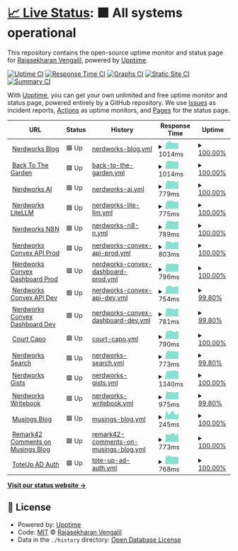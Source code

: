 # [📈 Live Status](https://gh.nerdworks.dev): <!--live status--> **🟩 All systems operational**

This repository contains the open-source uptime monitor and status page for [Rajasekharan Vengalil](https://blogorama.nerdworks.in/), powered by [Upptime](https://github.com/upptime/upptime).

[![Uptime CI](https://github.com/avranju/upptime/workflows/Uptime%20CI/badge.svg)](https://github.com/avranju/upptime/actions?query=workflow%3A%22Uptime+CI%22)
[![Response Time CI](https://github.com/avranju/upptime/workflows/Response%20Time%20CI/badge.svg)](https://github.com/avranju/upptime/actions?query=workflow%3A%22Response+Time+CI%22)
[![Graphs CI](https://github.com/avranju/upptime/workflows/Graphs%20CI/badge.svg)](https://github.com/avranju/upptime/actions?query=workflow%3A%22Graphs+CI%22)
[![Static Site CI](https://github.com/avranju/upptime/workflows/Static%20Site%20CI/badge.svg)](https://github.com/avranju/upptime/actions?query=workflow%3A%22Static+Site+CI%22)
[![Summary CI](https://github.com/avranju/upptime/workflows/Summary%20CI/badge.svg)](https://github.com/avranju/upptime/actions?query=workflow%3A%22Summary+CI%22)

With [Upptime](https://upptime.js.org), you can get your own unlimited and free uptime monitor and status page, powered entirely by a GitHub repository. We use [Issues](https://github.com/avranju/upptime/issues) as incident reports, [Actions](https://github.com/avranju/upptime/actions) as uptime monitors, and [Pages](https://gh.nerdworks.dev) for the status page.

<!--start: status pages-->
<!-- This summary is generated by Upptime (https://github.com/upptime/upptime) -->
<!-- Do not edit this manually, your changes will be overwritten -->
<!-- prettier-ignore -->
| URL | Status | History | Response Time | Uptime |
| --- | ------ | ------- | ------------- | ------ |
| <img alt="" src="https://icons.duckduckgo.com/ip3/blogorama.nerdworks.in.ico" height="13"> [Nerdworks Blog](https://blogorama.nerdworks.in) | 🟩 Up | [nerdworks-blog.yml](https://github.com/avranju/upptime/commits/HEAD/history/nerdworks-blog.yml) | <details><summary><img alt="Response time graph" src="./graphs/nerdworks-blog/response-time-week.png" height="20"> 1014ms</summary><br><a href="https://gh.nerdworks.dev/history/nerdworks-blog"><img alt="Response time 1044" src="https://img.shields.io/endpoint?url=https%3A%2F%2Fraw.githubusercontent.com%2Favranju%2Fupptime%2FHEAD%2Fapi%2Fnerdworks-blog%2Fresponse-time.json"></a><br><a href="https://gh.nerdworks.dev/history/nerdworks-blog"><img alt="24-hour response time 998" src="https://img.shields.io/endpoint?url=https%3A%2F%2Fraw.githubusercontent.com%2Favranju%2Fupptime%2FHEAD%2Fapi%2Fnerdworks-blog%2Fresponse-time-day.json"></a><br><a href="https://gh.nerdworks.dev/history/nerdworks-blog"><img alt="7-day response time 1014" src="https://img.shields.io/endpoint?url=https%3A%2F%2Fraw.githubusercontent.com%2Favranju%2Fupptime%2FHEAD%2Fapi%2Fnerdworks-blog%2Fresponse-time-week.json"></a><br><a href="https://gh.nerdworks.dev/history/nerdworks-blog"><img alt="30-day response time 1013" src="https://img.shields.io/endpoint?url=https%3A%2F%2Fraw.githubusercontent.com%2Favranju%2Fupptime%2FHEAD%2Fapi%2Fnerdworks-blog%2Fresponse-time-month.json"></a><br><a href="https://gh.nerdworks.dev/history/nerdworks-blog"><img alt="1-year response time 1019" src="https://img.shields.io/endpoint?url=https%3A%2F%2Fraw.githubusercontent.com%2Favranju%2Fupptime%2FHEAD%2Fapi%2Fnerdworks-blog%2Fresponse-time-year.json"></a></details> | <details><summary><a href="https://gh.nerdworks.dev/history/nerdworks-blog">100.00%</a></summary><a href="https://gh.nerdworks.dev/history/nerdworks-blog"><img alt="All-time uptime 100.00%" src="https://img.shields.io/endpoint?url=https%3A%2F%2Fraw.githubusercontent.com%2Favranju%2Fupptime%2FHEAD%2Fapi%2Fnerdworks-blog%2Fuptime.json"></a><br><a href="https://gh.nerdworks.dev/history/nerdworks-blog"><img alt="24-hour uptime 100.00%" src="https://img.shields.io/endpoint?url=https%3A%2F%2Fraw.githubusercontent.com%2Favranju%2Fupptime%2FHEAD%2Fapi%2Fnerdworks-blog%2Fuptime-day.json"></a><br><a href="https://gh.nerdworks.dev/history/nerdworks-blog"><img alt="7-day uptime 100.00%" src="https://img.shields.io/endpoint?url=https%3A%2F%2Fraw.githubusercontent.com%2Favranju%2Fupptime%2FHEAD%2Fapi%2Fnerdworks-blog%2Fuptime-week.json"></a><br><a href="https://gh.nerdworks.dev/history/nerdworks-blog"><img alt="30-day uptime 100.00%" src="https://img.shields.io/endpoint?url=https%3A%2F%2Fraw.githubusercontent.com%2Favranju%2Fupptime%2FHEAD%2Fapi%2Fnerdworks-blog%2Fuptime-month.json"></a><br><a href="https://gh.nerdworks.dev/history/nerdworks-blog"><img alt="1-year uptime 100.00%" src="https://img.shields.io/endpoint?url=https%3A%2F%2Fraw.githubusercontent.com%2Favranju%2Fupptime%2FHEAD%2Fapi%2Fnerdworks-blog%2Fuptime-year.json"></a></details>
| <img alt="" src="https://icons.duckduckgo.com/ip3/backtothegarden.in.ico" height="13"> [Back To The Garden](https://backtothegarden.in) | 🟩 Up | [back-to-the-garden.yml](https://github.com/avranju/upptime/commits/HEAD/history/back-to-the-garden.yml) | <details><summary><img alt="Response time graph" src="./graphs/back-to-the-garden/response-time-week.png" height="20"> 1014ms</summary><br><a href="https://gh.nerdworks.dev/history/back-to-the-garden"><img alt="Response time 1014" src="https://img.shields.io/endpoint?url=https%3A%2F%2Fraw.githubusercontent.com%2Favranju%2Fupptime%2FHEAD%2Fapi%2Fback-to-the-garden%2Fresponse-time.json"></a><br><a href="https://gh.nerdworks.dev/history/back-to-the-garden"><img alt="24-hour response time 1029" src="https://img.shields.io/endpoint?url=https%3A%2F%2Fraw.githubusercontent.com%2Favranju%2Fupptime%2FHEAD%2Fapi%2Fback-to-the-garden%2Fresponse-time-day.json"></a><br><a href="https://gh.nerdworks.dev/history/back-to-the-garden"><img alt="7-day response time 1014" src="https://img.shields.io/endpoint?url=https%3A%2F%2Fraw.githubusercontent.com%2Favranju%2Fupptime%2FHEAD%2Fapi%2Fback-to-the-garden%2Fresponse-time-week.json"></a><br><a href="https://gh.nerdworks.dev/history/back-to-the-garden"><img alt="30-day response time 1014" src="https://img.shields.io/endpoint?url=https%3A%2F%2Fraw.githubusercontent.com%2Favranju%2Fupptime%2FHEAD%2Fapi%2Fback-to-the-garden%2Fresponse-time-month.json"></a><br><a href="https://gh.nerdworks.dev/history/back-to-the-garden"><img alt="1-year response time 1014" src="https://img.shields.io/endpoint?url=https%3A%2F%2Fraw.githubusercontent.com%2Favranju%2Fupptime%2FHEAD%2Fapi%2Fback-to-the-garden%2Fresponse-time-year.json"></a></details> | <details><summary><a href="https://gh.nerdworks.dev/history/back-to-the-garden">100.00%</a></summary><a href="https://gh.nerdworks.dev/history/back-to-the-garden"><img alt="All-time uptime 100.00%" src="https://img.shields.io/endpoint?url=https%3A%2F%2Fraw.githubusercontent.com%2Favranju%2Fupptime%2FHEAD%2Fapi%2Fback-to-the-garden%2Fuptime.json"></a><br><a href="https://gh.nerdworks.dev/history/back-to-the-garden"><img alt="24-hour uptime 100.00%" src="https://img.shields.io/endpoint?url=https%3A%2F%2Fraw.githubusercontent.com%2Favranju%2Fupptime%2FHEAD%2Fapi%2Fback-to-the-garden%2Fuptime-day.json"></a><br><a href="https://gh.nerdworks.dev/history/back-to-the-garden"><img alt="7-day uptime 100.00%" src="https://img.shields.io/endpoint?url=https%3A%2F%2Fraw.githubusercontent.com%2Favranju%2Fupptime%2FHEAD%2Fapi%2Fback-to-the-garden%2Fuptime-week.json"></a><br><a href="https://gh.nerdworks.dev/history/back-to-the-garden"><img alt="30-day uptime 100.00%" src="https://img.shields.io/endpoint?url=https%3A%2F%2Fraw.githubusercontent.com%2Favranju%2Fupptime%2FHEAD%2Fapi%2Fback-to-the-garden%2Fuptime-month.json"></a><br><a href="https://gh.nerdworks.dev/history/back-to-the-garden"><img alt="1-year uptime 100.00%" src="https://img.shields.io/endpoint?url=https%3A%2F%2Fraw.githubusercontent.com%2Favranju%2Fupptime%2FHEAD%2Fapi%2Fback-to-the-garden%2Fuptime-year.json"></a></details>
| <img alt="" src="https://icons.duckduckgo.com/ip3/ai.nerdworks.dev.ico" height="13"> [Nerdworks AI](https://ai.nerdworks.dev) | 🟩 Up | [nerdworks-ai.yml](https://github.com/avranju/upptime/commits/HEAD/history/nerdworks-ai.yml) | <details><summary><img alt="Response time graph" src="./graphs/nerdworks-ai/response-time-week.png" height="20"> 779ms</summary><br><a href="https://gh.nerdworks.dev/history/nerdworks-ai"><img alt="Response time 779" src="https://img.shields.io/endpoint?url=https%3A%2F%2Fraw.githubusercontent.com%2Favranju%2Fupptime%2FHEAD%2Fapi%2Fnerdworks-ai%2Fresponse-time.json"></a><br><a href="https://gh.nerdworks.dev/history/nerdworks-ai"><img alt="24-hour response time 836" src="https://img.shields.io/endpoint?url=https%3A%2F%2Fraw.githubusercontent.com%2Favranju%2Fupptime%2FHEAD%2Fapi%2Fnerdworks-ai%2Fresponse-time-day.json"></a><br><a href="https://gh.nerdworks.dev/history/nerdworks-ai"><img alt="7-day response time 779" src="https://img.shields.io/endpoint?url=https%3A%2F%2Fraw.githubusercontent.com%2Favranju%2Fupptime%2FHEAD%2Fapi%2Fnerdworks-ai%2Fresponse-time-week.json"></a><br><a href="https://gh.nerdworks.dev/history/nerdworks-ai"><img alt="30-day response time 779" src="https://img.shields.io/endpoint?url=https%3A%2F%2Fraw.githubusercontent.com%2Favranju%2Fupptime%2FHEAD%2Fapi%2Fnerdworks-ai%2Fresponse-time-month.json"></a><br><a href="https://gh.nerdworks.dev/history/nerdworks-ai"><img alt="1-year response time 779" src="https://img.shields.io/endpoint?url=https%3A%2F%2Fraw.githubusercontent.com%2Favranju%2Fupptime%2FHEAD%2Fapi%2Fnerdworks-ai%2Fresponse-time-year.json"></a></details> | <details><summary><a href="https://gh.nerdworks.dev/history/nerdworks-ai">100.00%</a></summary><a href="https://gh.nerdworks.dev/history/nerdworks-ai"><img alt="All-time uptime 100.00%" src="https://img.shields.io/endpoint?url=https%3A%2F%2Fraw.githubusercontent.com%2Favranju%2Fupptime%2FHEAD%2Fapi%2Fnerdworks-ai%2Fuptime.json"></a><br><a href="https://gh.nerdworks.dev/history/nerdworks-ai"><img alt="24-hour uptime 100.00%" src="https://img.shields.io/endpoint?url=https%3A%2F%2Fraw.githubusercontent.com%2Favranju%2Fupptime%2FHEAD%2Fapi%2Fnerdworks-ai%2Fuptime-day.json"></a><br><a href="https://gh.nerdworks.dev/history/nerdworks-ai"><img alt="7-day uptime 100.00%" src="https://img.shields.io/endpoint?url=https%3A%2F%2Fraw.githubusercontent.com%2Favranju%2Fupptime%2FHEAD%2Fapi%2Fnerdworks-ai%2Fuptime-week.json"></a><br><a href="https://gh.nerdworks.dev/history/nerdworks-ai"><img alt="30-day uptime 100.00%" src="https://img.shields.io/endpoint?url=https%3A%2F%2Fraw.githubusercontent.com%2Favranju%2Fupptime%2FHEAD%2Fapi%2Fnerdworks-ai%2Fuptime-month.json"></a><br><a href="https://gh.nerdworks.dev/history/nerdworks-ai"><img alt="1-year uptime 100.00%" src="https://img.shields.io/endpoint?url=https%3A%2F%2Fraw.githubusercontent.com%2Favranju%2Fupptime%2FHEAD%2Fapi%2Fnerdworks-ai%2Fuptime-year.json"></a></details>
| <img alt="" src="https://icons.duckduckgo.com/ip3/litellm.nerdworks.dev.ico" height="13"> [Nerdworks LiteLLM](https://litellm.nerdworks.dev) | 🟩 Up | [nerdworks-lite-llm.yml](https://github.com/avranju/upptime/commits/HEAD/history/nerdworks-lite-llm.yml) | <details><summary><img alt="Response time graph" src="./graphs/nerdworks-lite-llm/response-time-week.png" height="20"> 775ms</summary><br><a href="https://gh.nerdworks.dev/history/nerdworks-lite-llm"><img alt="Response time 775" src="https://img.shields.io/endpoint?url=https%3A%2F%2Fraw.githubusercontent.com%2Favranju%2Fupptime%2FHEAD%2Fapi%2Fnerdworks-lite-llm%2Fresponse-time.json"></a><br><a href="https://gh.nerdworks.dev/history/nerdworks-lite-llm"><img alt="24-hour response time 814" src="https://img.shields.io/endpoint?url=https%3A%2F%2Fraw.githubusercontent.com%2Favranju%2Fupptime%2FHEAD%2Fapi%2Fnerdworks-lite-llm%2Fresponse-time-day.json"></a><br><a href="https://gh.nerdworks.dev/history/nerdworks-lite-llm"><img alt="7-day response time 775" src="https://img.shields.io/endpoint?url=https%3A%2F%2Fraw.githubusercontent.com%2Favranju%2Fupptime%2FHEAD%2Fapi%2Fnerdworks-lite-llm%2Fresponse-time-week.json"></a><br><a href="https://gh.nerdworks.dev/history/nerdworks-lite-llm"><img alt="30-day response time 775" src="https://img.shields.io/endpoint?url=https%3A%2F%2Fraw.githubusercontent.com%2Favranju%2Fupptime%2FHEAD%2Fapi%2Fnerdworks-lite-llm%2Fresponse-time-month.json"></a><br><a href="https://gh.nerdworks.dev/history/nerdworks-lite-llm"><img alt="1-year response time 775" src="https://img.shields.io/endpoint?url=https%3A%2F%2Fraw.githubusercontent.com%2Favranju%2Fupptime%2FHEAD%2Fapi%2Fnerdworks-lite-llm%2Fresponse-time-year.json"></a></details> | <details><summary><a href="https://gh.nerdworks.dev/history/nerdworks-lite-llm">100.00%</a></summary><a href="https://gh.nerdworks.dev/history/nerdworks-lite-llm"><img alt="All-time uptime 100.00%" src="https://img.shields.io/endpoint?url=https%3A%2F%2Fraw.githubusercontent.com%2Favranju%2Fupptime%2FHEAD%2Fapi%2Fnerdworks-lite-llm%2Fuptime.json"></a><br><a href="https://gh.nerdworks.dev/history/nerdworks-lite-llm"><img alt="24-hour uptime 100.00%" src="https://img.shields.io/endpoint?url=https%3A%2F%2Fraw.githubusercontent.com%2Favranju%2Fupptime%2FHEAD%2Fapi%2Fnerdworks-lite-llm%2Fuptime-day.json"></a><br><a href="https://gh.nerdworks.dev/history/nerdworks-lite-llm"><img alt="7-day uptime 100.00%" src="https://img.shields.io/endpoint?url=https%3A%2F%2Fraw.githubusercontent.com%2Favranju%2Fupptime%2FHEAD%2Fapi%2Fnerdworks-lite-llm%2Fuptime-week.json"></a><br><a href="https://gh.nerdworks.dev/history/nerdworks-lite-llm"><img alt="30-day uptime 100.00%" src="https://img.shields.io/endpoint?url=https%3A%2F%2Fraw.githubusercontent.com%2Favranju%2Fupptime%2FHEAD%2Fapi%2Fnerdworks-lite-llm%2Fuptime-month.json"></a><br><a href="https://gh.nerdworks.dev/history/nerdworks-lite-llm"><img alt="1-year uptime 100.00%" src="https://img.shields.io/endpoint?url=https%3A%2F%2Fraw.githubusercontent.com%2Favranju%2Fupptime%2FHEAD%2Fapi%2Fnerdworks-lite-llm%2Fuptime-year.json"></a></details>
| <img alt="" src="https://icons.duckduckgo.com/ip3/n8n.nerdworks.dev.ico" height="13"> [Nerdworks N8N](https://n8n.nerdworks.dev) | 🟩 Up | [nerdworks-n8-n.yml](https://github.com/avranju/upptime/commits/HEAD/history/nerdworks-n8-n.yml) | <details><summary><img alt="Response time graph" src="./graphs/nerdworks-n8-n/response-time-week.png" height="20"> 789ms</summary><br><a href="https://gh.nerdworks.dev/history/nerdworks-n8-n"><img alt="Response time 789" src="https://img.shields.io/endpoint?url=https%3A%2F%2Fraw.githubusercontent.com%2Favranju%2Fupptime%2FHEAD%2Fapi%2Fnerdworks-n8-n%2Fresponse-time.json"></a><br><a href="https://gh.nerdworks.dev/history/nerdworks-n8-n"><img alt="24-hour response time 804" src="https://img.shields.io/endpoint?url=https%3A%2F%2Fraw.githubusercontent.com%2Favranju%2Fupptime%2FHEAD%2Fapi%2Fnerdworks-n8-n%2Fresponse-time-day.json"></a><br><a href="https://gh.nerdworks.dev/history/nerdworks-n8-n"><img alt="7-day response time 789" src="https://img.shields.io/endpoint?url=https%3A%2F%2Fraw.githubusercontent.com%2Favranju%2Fupptime%2FHEAD%2Fapi%2Fnerdworks-n8-n%2Fresponse-time-week.json"></a><br><a href="https://gh.nerdworks.dev/history/nerdworks-n8-n"><img alt="30-day response time 789" src="https://img.shields.io/endpoint?url=https%3A%2F%2Fraw.githubusercontent.com%2Favranju%2Fupptime%2FHEAD%2Fapi%2Fnerdworks-n8-n%2Fresponse-time-month.json"></a><br><a href="https://gh.nerdworks.dev/history/nerdworks-n8-n"><img alt="1-year response time 789" src="https://img.shields.io/endpoint?url=https%3A%2F%2Fraw.githubusercontent.com%2Favranju%2Fupptime%2FHEAD%2Fapi%2Fnerdworks-n8-n%2Fresponse-time-year.json"></a></details> | <details><summary><a href="https://gh.nerdworks.dev/history/nerdworks-n8-n">100.00%</a></summary><a href="https://gh.nerdworks.dev/history/nerdworks-n8-n"><img alt="All-time uptime 100.00%" src="https://img.shields.io/endpoint?url=https%3A%2F%2Fraw.githubusercontent.com%2Favranju%2Fupptime%2FHEAD%2Fapi%2Fnerdworks-n8-n%2Fuptime.json"></a><br><a href="https://gh.nerdworks.dev/history/nerdworks-n8-n"><img alt="24-hour uptime 100.00%" src="https://img.shields.io/endpoint?url=https%3A%2F%2Fraw.githubusercontent.com%2Favranju%2Fupptime%2FHEAD%2Fapi%2Fnerdworks-n8-n%2Fuptime-day.json"></a><br><a href="https://gh.nerdworks.dev/history/nerdworks-n8-n"><img alt="7-day uptime 100.00%" src="https://img.shields.io/endpoint?url=https%3A%2F%2Fraw.githubusercontent.com%2Favranju%2Fupptime%2FHEAD%2Fapi%2Fnerdworks-n8-n%2Fuptime-week.json"></a><br><a href="https://gh.nerdworks.dev/history/nerdworks-n8-n"><img alt="30-day uptime 100.00%" src="https://img.shields.io/endpoint?url=https%3A%2F%2Fraw.githubusercontent.com%2Favranju%2Fupptime%2FHEAD%2Fapi%2Fnerdworks-n8-n%2Fuptime-month.json"></a><br><a href="https://gh.nerdworks.dev/history/nerdworks-n8-n"><img alt="1-year uptime 100.00%" src="https://img.shields.io/endpoint?url=https%3A%2F%2Fraw.githubusercontent.com%2Favranju%2Fupptime%2FHEAD%2Fapi%2Fnerdworks-n8-n%2Fuptime-year.json"></a></details>
| <img alt="" src="https://icons.duckduckgo.com/ip3/convex.api.nerdworks.dev.ico" height="13"> [Nerdworks Convex API Prod](https://convex.api.nerdworks.dev) | 🟩 Up | [nerdworks-convex-api-prod.yml](https://github.com/avranju/upptime/commits/HEAD/history/nerdworks-convex-api-prod.yml) | <details><summary><img alt="Response time graph" src="./graphs/nerdworks-convex-api-prod/response-time-week.png" height="20"> 803ms</summary><br><a href="https://gh.nerdworks.dev/history/nerdworks-convex-api-prod"><img alt="Response time 803" src="https://img.shields.io/endpoint?url=https%3A%2F%2Fraw.githubusercontent.com%2Favranju%2Fupptime%2FHEAD%2Fapi%2Fnerdworks-convex-api-prod%2Fresponse-time.json"></a><br><a href="https://gh.nerdworks.dev/history/nerdworks-convex-api-prod"><img alt="24-hour response time 806" src="https://img.shields.io/endpoint?url=https%3A%2F%2Fraw.githubusercontent.com%2Favranju%2Fupptime%2FHEAD%2Fapi%2Fnerdworks-convex-api-prod%2Fresponse-time-day.json"></a><br><a href="https://gh.nerdworks.dev/history/nerdworks-convex-api-prod"><img alt="7-day response time 803" src="https://img.shields.io/endpoint?url=https%3A%2F%2Fraw.githubusercontent.com%2Favranju%2Fupptime%2FHEAD%2Fapi%2Fnerdworks-convex-api-prod%2Fresponse-time-week.json"></a><br><a href="https://gh.nerdworks.dev/history/nerdworks-convex-api-prod"><img alt="30-day response time 803" src="https://img.shields.io/endpoint?url=https%3A%2F%2Fraw.githubusercontent.com%2Favranju%2Fupptime%2FHEAD%2Fapi%2Fnerdworks-convex-api-prod%2Fresponse-time-month.json"></a><br><a href="https://gh.nerdworks.dev/history/nerdworks-convex-api-prod"><img alt="1-year response time 803" src="https://img.shields.io/endpoint?url=https%3A%2F%2Fraw.githubusercontent.com%2Favranju%2Fupptime%2FHEAD%2Fapi%2Fnerdworks-convex-api-prod%2Fresponse-time-year.json"></a></details> | <details><summary><a href="https://gh.nerdworks.dev/history/nerdworks-convex-api-prod">100.00%</a></summary><a href="https://gh.nerdworks.dev/history/nerdworks-convex-api-prod"><img alt="All-time uptime 100.00%" src="https://img.shields.io/endpoint?url=https%3A%2F%2Fraw.githubusercontent.com%2Favranju%2Fupptime%2FHEAD%2Fapi%2Fnerdworks-convex-api-prod%2Fuptime.json"></a><br><a href="https://gh.nerdworks.dev/history/nerdworks-convex-api-prod"><img alt="24-hour uptime 100.00%" src="https://img.shields.io/endpoint?url=https%3A%2F%2Fraw.githubusercontent.com%2Favranju%2Fupptime%2FHEAD%2Fapi%2Fnerdworks-convex-api-prod%2Fuptime-day.json"></a><br><a href="https://gh.nerdworks.dev/history/nerdworks-convex-api-prod"><img alt="7-day uptime 100.00%" src="https://img.shields.io/endpoint?url=https%3A%2F%2Fraw.githubusercontent.com%2Favranju%2Fupptime%2FHEAD%2Fapi%2Fnerdworks-convex-api-prod%2Fuptime-week.json"></a><br><a href="https://gh.nerdworks.dev/history/nerdworks-convex-api-prod"><img alt="30-day uptime 100.00%" src="https://img.shields.io/endpoint?url=https%3A%2F%2Fraw.githubusercontent.com%2Favranju%2Fupptime%2FHEAD%2Fapi%2Fnerdworks-convex-api-prod%2Fuptime-month.json"></a><br><a href="https://gh.nerdworks.dev/history/nerdworks-convex-api-prod"><img alt="1-year uptime 100.00%" src="https://img.shields.io/endpoint?url=https%3A%2F%2Fraw.githubusercontent.com%2Favranju%2Fupptime%2FHEAD%2Fapi%2Fnerdworks-convex-api-prod%2Fuptime-year.json"></a></details>
| <img alt="" src="https://icons.duckduckgo.com/ip3/convex.dashboard.nerdworks.dev.ico" height="13"> [Nerdworks Convex Dashboard Prod](https://convex.dashboard.nerdworks.dev) | 🟩 Up | [nerdworks-convex-dashboard-prod.yml](https://github.com/avranju/upptime/commits/HEAD/history/nerdworks-convex-dashboard-prod.yml) | <details><summary><img alt="Response time graph" src="./graphs/nerdworks-convex-dashboard-prod/response-time-week.png" height="20"> 796ms</summary><br><a href="https://gh.nerdworks.dev/history/nerdworks-convex-dashboard-prod"><img alt="Response time 796" src="https://img.shields.io/endpoint?url=https%3A%2F%2Fraw.githubusercontent.com%2Favranju%2Fupptime%2FHEAD%2Fapi%2Fnerdworks-convex-dashboard-prod%2Fresponse-time.json"></a><br><a href="https://gh.nerdworks.dev/history/nerdworks-convex-dashboard-prod"><img alt="24-hour response time 804" src="https://img.shields.io/endpoint?url=https%3A%2F%2Fraw.githubusercontent.com%2Favranju%2Fupptime%2FHEAD%2Fapi%2Fnerdworks-convex-dashboard-prod%2Fresponse-time-day.json"></a><br><a href="https://gh.nerdworks.dev/history/nerdworks-convex-dashboard-prod"><img alt="7-day response time 796" src="https://img.shields.io/endpoint?url=https%3A%2F%2Fraw.githubusercontent.com%2Favranju%2Fupptime%2FHEAD%2Fapi%2Fnerdworks-convex-dashboard-prod%2Fresponse-time-week.json"></a><br><a href="https://gh.nerdworks.dev/history/nerdworks-convex-dashboard-prod"><img alt="30-day response time 796" src="https://img.shields.io/endpoint?url=https%3A%2F%2Fraw.githubusercontent.com%2Favranju%2Fupptime%2FHEAD%2Fapi%2Fnerdworks-convex-dashboard-prod%2Fresponse-time-month.json"></a><br><a href="https://gh.nerdworks.dev/history/nerdworks-convex-dashboard-prod"><img alt="1-year response time 796" src="https://img.shields.io/endpoint?url=https%3A%2F%2Fraw.githubusercontent.com%2Favranju%2Fupptime%2FHEAD%2Fapi%2Fnerdworks-convex-dashboard-prod%2Fresponse-time-year.json"></a></details> | <details><summary><a href="https://gh.nerdworks.dev/history/nerdworks-convex-dashboard-prod">100.00%</a></summary><a href="https://gh.nerdworks.dev/history/nerdworks-convex-dashboard-prod"><img alt="All-time uptime 100.00%" src="https://img.shields.io/endpoint?url=https%3A%2F%2Fraw.githubusercontent.com%2Favranju%2Fupptime%2FHEAD%2Fapi%2Fnerdworks-convex-dashboard-prod%2Fuptime.json"></a><br><a href="https://gh.nerdworks.dev/history/nerdworks-convex-dashboard-prod"><img alt="24-hour uptime 100.00%" src="https://img.shields.io/endpoint?url=https%3A%2F%2Fraw.githubusercontent.com%2Favranju%2Fupptime%2FHEAD%2Fapi%2Fnerdworks-convex-dashboard-prod%2Fuptime-day.json"></a><br><a href="https://gh.nerdworks.dev/history/nerdworks-convex-dashboard-prod"><img alt="7-day uptime 100.00%" src="https://img.shields.io/endpoint?url=https%3A%2F%2Fraw.githubusercontent.com%2Favranju%2Fupptime%2FHEAD%2Fapi%2Fnerdworks-convex-dashboard-prod%2Fuptime-week.json"></a><br><a href="https://gh.nerdworks.dev/history/nerdworks-convex-dashboard-prod"><img alt="30-day uptime 100.00%" src="https://img.shields.io/endpoint?url=https%3A%2F%2Fraw.githubusercontent.com%2Favranju%2Fupptime%2FHEAD%2Fapi%2Fnerdworks-convex-dashboard-prod%2Fuptime-month.json"></a><br><a href="https://gh.nerdworks.dev/history/nerdworks-convex-dashboard-prod"><img alt="1-year uptime 100.00%" src="https://img.shields.io/endpoint?url=https%3A%2F%2Fraw.githubusercontent.com%2Favranju%2Fupptime%2FHEAD%2Fapi%2Fnerdworks-convex-dashboard-prod%2Fuptime-year.json"></a></details>
| <img alt="" src="https://icons.duckduckgo.com/ip3/dev.convex.api.nerdworks.dev.ico" height="13"> [Nerdworks Convex API Dev](https://dev.convex.api.nerdworks.dev) | 🟩 Up | [nerdworks-convex-api-dev.yml](https://github.com/avranju/upptime/commits/HEAD/history/nerdworks-convex-api-dev.yml) | <details><summary><img alt="Response time graph" src="./graphs/nerdworks-convex-api-dev/response-time-week.png" height="20"> 754ms</summary><br><a href="https://gh.nerdworks.dev/history/nerdworks-convex-api-dev"><img alt="Response time 754" src="https://img.shields.io/endpoint?url=https%3A%2F%2Fraw.githubusercontent.com%2Favranju%2Fupptime%2FHEAD%2Fapi%2Fnerdworks-convex-api-dev%2Fresponse-time.json"></a><br><a href="https://gh.nerdworks.dev/history/nerdworks-convex-api-dev"><img alt="24-hour response time 774" src="https://img.shields.io/endpoint?url=https%3A%2F%2Fraw.githubusercontent.com%2Favranju%2Fupptime%2FHEAD%2Fapi%2Fnerdworks-convex-api-dev%2Fresponse-time-day.json"></a><br><a href="https://gh.nerdworks.dev/history/nerdworks-convex-api-dev"><img alt="7-day response time 754" src="https://img.shields.io/endpoint?url=https%3A%2F%2Fraw.githubusercontent.com%2Favranju%2Fupptime%2FHEAD%2Fapi%2Fnerdworks-convex-api-dev%2Fresponse-time-week.json"></a><br><a href="https://gh.nerdworks.dev/history/nerdworks-convex-api-dev"><img alt="30-day response time 754" src="https://img.shields.io/endpoint?url=https%3A%2F%2Fraw.githubusercontent.com%2Favranju%2Fupptime%2FHEAD%2Fapi%2Fnerdworks-convex-api-dev%2Fresponse-time-month.json"></a><br><a href="https://gh.nerdworks.dev/history/nerdworks-convex-api-dev"><img alt="1-year response time 754" src="https://img.shields.io/endpoint?url=https%3A%2F%2Fraw.githubusercontent.com%2Favranju%2Fupptime%2FHEAD%2Fapi%2Fnerdworks-convex-api-dev%2Fresponse-time-year.json"></a></details> | <details><summary><a href="https://gh.nerdworks.dev/history/nerdworks-convex-api-dev">99.80%</a></summary><a href="https://gh.nerdworks.dev/history/nerdworks-convex-api-dev"><img alt="All-time uptime 99.80%" src="https://img.shields.io/endpoint?url=https%3A%2F%2Fraw.githubusercontent.com%2Favranju%2Fupptime%2FHEAD%2Fapi%2Fnerdworks-convex-api-dev%2Fuptime.json"></a><br><a href="https://gh.nerdworks.dev/history/nerdworks-convex-api-dev"><img alt="24-hour uptime 99.01%" src="https://img.shields.io/endpoint?url=https%3A%2F%2Fraw.githubusercontent.com%2Favranju%2Fupptime%2FHEAD%2Fapi%2Fnerdworks-convex-api-dev%2Fuptime-day.json"></a><br><a href="https://gh.nerdworks.dev/history/nerdworks-convex-api-dev"><img alt="7-day uptime 99.80%" src="https://img.shields.io/endpoint?url=https%3A%2F%2Fraw.githubusercontent.com%2Favranju%2Fupptime%2FHEAD%2Fapi%2Fnerdworks-convex-api-dev%2Fuptime-week.json"></a><br><a href="https://gh.nerdworks.dev/history/nerdworks-convex-api-dev"><img alt="30-day uptime 99.80%" src="https://img.shields.io/endpoint?url=https%3A%2F%2Fraw.githubusercontent.com%2Favranju%2Fupptime%2FHEAD%2Fapi%2Fnerdworks-convex-api-dev%2Fuptime-month.json"></a><br><a href="https://gh.nerdworks.dev/history/nerdworks-convex-api-dev"><img alt="1-year uptime 99.80%" src="https://img.shields.io/endpoint?url=https%3A%2F%2Fraw.githubusercontent.com%2Favranju%2Fupptime%2FHEAD%2Fapi%2Fnerdworks-convex-api-dev%2Fuptime-year.json"></a></details>
| <img alt="" src="https://icons.duckduckgo.com/ip3/dev.convex.dashboard.nerdworks.dev.ico" height="13"> [Nerdworks Convex Dashboard Dev](https://dev.convex.dashboard.nerdworks.dev) | 🟩 Up | [nerdworks-convex-dashboard-dev.yml](https://github.com/avranju/upptime/commits/HEAD/history/nerdworks-convex-dashboard-dev.yml) | <details><summary><img alt="Response time graph" src="./graphs/nerdworks-convex-dashboard-dev/response-time-week.png" height="20"> 781ms</summary><br><a href="https://gh.nerdworks.dev/history/nerdworks-convex-dashboard-dev"><img alt="Response time 781" src="https://img.shields.io/endpoint?url=https%3A%2F%2Fraw.githubusercontent.com%2Favranju%2Fupptime%2FHEAD%2Fapi%2Fnerdworks-convex-dashboard-dev%2Fresponse-time.json"></a><br><a href="https://gh.nerdworks.dev/history/nerdworks-convex-dashboard-dev"><img alt="24-hour response time 806" src="https://img.shields.io/endpoint?url=https%3A%2F%2Fraw.githubusercontent.com%2Favranju%2Fupptime%2FHEAD%2Fapi%2Fnerdworks-convex-dashboard-dev%2Fresponse-time-day.json"></a><br><a href="https://gh.nerdworks.dev/history/nerdworks-convex-dashboard-dev"><img alt="7-day response time 781" src="https://img.shields.io/endpoint?url=https%3A%2F%2Fraw.githubusercontent.com%2Favranju%2Fupptime%2FHEAD%2Fapi%2Fnerdworks-convex-dashboard-dev%2Fresponse-time-week.json"></a><br><a href="https://gh.nerdworks.dev/history/nerdworks-convex-dashboard-dev"><img alt="30-day response time 781" src="https://img.shields.io/endpoint?url=https%3A%2F%2Fraw.githubusercontent.com%2Favranju%2Fupptime%2FHEAD%2Fapi%2Fnerdworks-convex-dashboard-dev%2Fresponse-time-month.json"></a><br><a href="https://gh.nerdworks.dev/history/nerdworks-convex-dashboard-dev"><img alt="1-year response time 781" src="https://img.shields.io/endpoint?url=https%3A%2F%2Fraw.githubusercontent.com%2Favranju%2Fupptime%2FHEAD%2Fapi%2Fnerdworks-convex-dashboard-dev%2Fresponse-time-year.json"></a></details> | <details><summary><a href="https://gh.nerdworks.dev/history/nerdworks-convex-dashboard-dev">99.80%</a></summary><a href="https://gh.nerdworks.dev/history/nerdworks-convex-dashboard-dev"><img alt="All-time uptime 99.80%" src="https://img.shields.io/endpoint?url=https%3A%2F%2Fraw.githubusercontent.com%2Favranju%2Fupptime%2FHEAD%2Fapi%2Fnerdworks-convex-dashboard-dev%2Fuptime.json"></a><br><a href="https://gh.nerdworks.dev/history/nerdworks-convex-dashboard-dev"><img alt="24-hour uptime 99.01%" src="https://img.shields.io/endpoint?url=https%3A%2F%2Fraw.githubusercontent.com%2Favranju%2Fupptime%2FHEAD%2Fapi%2Fnerdworks-convex-dashboard-dev%2Fuptime-day.json"></a><br><a href="https://gh.nerdworks.dev/history/nerdworks-convex-dashboard-dev"><img alt="7-day uptime 99.80%" src="https://img.shields.io/endpoint?url=https%3A%2F%2Fraw.githubusercontent.com%2Favranju%2Fupptime%2FHEAD%2Fapi%2Fnerdworks-convex-dashboard-dev%2Fuptime-week.json"></a><br><a href="https://gh.nerdworks.dev/history/nerdworks-convex-dashboard-dev"><img alt="30-day uptime 99.80%" src="https://img.shields.io/endpoint?url=https%3A%2F%2Fraw.githubusercontent.com%2Favranju%2Fupptime%2FHEAD%2Fapi%2Fnerdworks-convex-dashboard-dev%2Fuptime-month.json"></a><br><a href="https://gh.nerdworks.dev/history/nerdworks-convex-dashboard-dev"><img alt="1-year uptime 99.80%" src="https://img.shields.io/endpoint?url=https%3A%2F%2Fraw.githubusercontent.com%2Favranju%2Fupptime%2FHEAD%2Fapi%2Fnerdworks-convex-dashboard-dev%2Fuptime-year.json"></a></details>
| <img alt="" src="https://icons.duckduckgo.com/ip3/courtcapo.nerdworks.dev.ico" height="13"> [Court Capo](https://courtcapo.nerdworks.dev) | 🟩 Up | [court-capo.yml](https://github.com/avranju/upptime/commits/HEAD/history/court-capo.yml) | <details><summary><img alt="Response time graph" src="./graphs/court-capo/response-time-week.png" height="20"> 790ms</summary><br><a href="https://gh.nerdworks.dev/history/court-capo"><img alt="Response time 790" src="https://img.shields.io/endpoint?url=https%3A%2F%2Fraw.githubusercontent.com%2Favranju%2Fupptime%2FHEAD%2Fapi%2Fcourt-capo%2Fresponse-time.json"></a><br><a href="https://gh.nerdworks.dev/history/court-capo"><img alt="24-hour response time 799" src="https://img.shields.io/endpoint?url=https%3A%2F%2Fraw.githubusercontent.com%2Favranju%2Fupptime%2FHEAD%2Fapi%2Fcourt-capo%2Fresponse-time-day.json"></a><br><a href="https://gh.nerdworks.dev/history/court-capo"><img alt="7-day response time 790" src="https://img.shields.io/endpoint?url=https%3A%2F%2Fraw.githubusercontent.com%2Favranju%2Fupptime%2FHEAD%2Fapi%2Fcourt-capo%2Fresponse-time-week.json"></a><br><a href="https://gh.nerdworks.dev/history/court-capo"><img alt="30-day response time 790" src="https://img.shields.io/endpoint?url=https%3A%2F%2Fraw.githubusercontent.com%2Favranju%2Fupptime%2FHEAD%2Fapi%2Fcourt-capo%2Fresponse-time-month.json"></a><br><a href="https://gh.nerdworks.dev/history/court-capo"><img alt="1-year response time 790" src="https://img.shields.io/endpoint?url=https%3A%2F%2Fraw.githubusercontent.com%2Favranju%2Fupptime%2FHEAD%2Fapi%2Fcourt-capo%2Fresponse-time-year.json"></a></details> | <details><summary><a href="https://gh.nerdworks.dev/history/court-capo">100.00%</a></summary><a href="https://gh.nerdworks.dev/history/court-capo"><img alt="All-time uptime 100.00%" src="https://img.shields.io/endpoint?url=https%3A%2F%2Fraw.githubusercontent.com%2Favranju%2Fupptime%2FHEAD%2Fapi%2Fcourt-capo%2Fuptime.json"></a><br><a href="https://gh.nerdworks.dev/history/court-capo"><img alt="24-hour uptime 100.00%" src="https://img.shields.io/endpoint?url=https%3A%2F%2Fraw.githubusercontent.com%2Favranju%2Fupptime%2FHEAD%2Fapi%2Fcourt-capo%2Fuptime-day.json"></a><br><a href="https://gh.nerdworks.dev/history/court-capo"><img alt="7-day uptime 100.00%" src="https://img.shields.io/endpoint?url=https%3A%2F%2Fraw.githubusercontent.com%2Favranju%2Fupptime%2FHEAD%2Fapi%2Fcourt-capo%2Fuptime-week.json"></a><br><a href="https://gh.nerdworks.dev/history/court-capo"><img alt="30-day uptime 100.00%" src="https://img.shields.io/endpoint?url=https%3A%2F%2Fraw.githubusercontent.com%2Favranju%2Fupptime%2FHEAD%2Fapi%2Fcourt-capo%2Fuptime-month.json"></a><br><a href="https://gh.nerdworks.dev/history/court-capo"><img alt="1-year uptime 100.00%" src="https://img.shields.io/endpoint?url=https%3A%2F%2Fraw.githubusercontent.com%2Favranju%2Fupptime%2FHEAD%2Fapi%2Fcourt-capo%2Fuptime-year.json"></a></details>
| <img alt="" src="https://icons.duckduckgo.com/ip3/search.nerdworks.dev.ico" height="13"> [Nerdworks Search](https://search.nerdworks.dev) | 🟩 Up | [nerdworks-search.yml](https://github.com/avranju/upptime/commits/HEAD/history/nerdworks-search.yml) | <details><summary><img alt="Response time graph" src="./graphs/nerdworks-search/response-time-week.png" height="20"> 773ms</summary><br><a href="https://gh.nerdworks.dev/history/nerdworks-search"><img alt="Response time 773" src="https://img.shields.io/endpoint?url=https%3A%2F%2Fraw.githubusercontent.com%2Favranju%2Fupptime%2FHEAD%2Fapi%2Fnerdworks-search%2Fresponse-time.json"></a><br><a href="https://gh.nerdworks.dev/history/nerdworks-search"><img alt="24-hour response time 767" src="https://img.shields.io/endpoint?url=https%3A%2F%2Fraw.githubusercontent.com%2Favranju%2Fupptime%2FHEAD%2Fapi%2Fnerdworks-search%2Fresponse-time-day.json"></a><br><a href="https://gh.nerdworks.dev/history/nerdworks-search"><img alt="7-day response time 773" src="https://img.shields.io/endpoint?url=https%3A%2F%2Fraw.githubusercontent.com%2Favranju%2Fupptime%2FHEAD%2Fapi%2Fnerdworks-search%2Fresponse-time-week.json"></a><br><a href="https://gh.nerdworks.dev/history/nerdworks-search"><img alt="30-day response time 773" src="https://img.shields.io/endpoint?url=https%3A%2F%2Fraw.githubusercontent.com%2Favranju%2Fupptime%2FHEAD%2Fapi%2Fnerdworks-search%2Fresponse-time-month.json"></a><br><a href="https://gh.nerdworks.dev/history/nerdworks-search"><img alt="1-year response time 773" src="https://img.shields.io/endpoint?url=https%3A%2F%2Fraw.githubusercontent.com%2Favranju%2Fupptime%2FHEAD%2Fapi%2Fnerdworks-search%2Fresponse-time-year.json"></a></details> | <details><summary><a href="https://gh.nerdworks.dev/history/nerdworks-search">99.80%</a></summary><a href="https://gh.nerdworks.dev/history/nerdworks-search"><img alt="All-time uptime 99.80%" src="https://img.shields.io/endpoint?url=https%3A%2F%2Fraw.githubusercontent.com%2Favranju%2Fupptime%2FHEAD%2Fapi%2Fnerdworks-search%2Fuptime.json"></a><br><a href="https://gh.nerdworks.dev/history/nerdworks-search"><img alt="24-hour uptime 99.02%" src="https://img.shields.io/endpoint?url=https%3A%2F%2Fraw.githubusercontent.com%2Favranju%2Fupptime%2FHEAD%2Fapi%2Fnerdworks-search%2Fuptime-day.json"></a><br><a href="https://gh.nerdworks.dev/history/nerdworks-search"><img alt="7-day uptime 99.80%" src="https://img.shields.io/endpoint?url=https%3A%2F%2Fraw.githubusercontent.com%2Favranju%2Fupptime%2FHEAD%2Fapi%2Fnerdworks-search%2Fuptime-week.json"></a><br><a href="https://gh.nerdworks.dev/history/nerdworks-search"><img alt="30-day uptime 99.80%" src="https://img.shields.io/endpoint?url=https%3A%2F%2Fraw.githubusercontent.com%2Favranju%2Fupptime%2FHEAD%2Fapi%2Fnerdworks-search%2Fuptime-month.json"></a><br><a href="https://gh.nerdworks.dev/history/nerdworks-search"><img alt="1-year uptime 99.80%" src="https://img.shields.io/endpoint?url=https%3A%2F%2Fraw.githubusercontent.com%2Favranju%2Fupptime%2FHEAD%2Fapi%2Fnerdworks-search%2Fuptime-year.json"></a></details>
| <img alt="" src="https://icons.duckduckgo.com/ip3/gist.nerdworks.dev.ico" height="13"> [Nerdworks Gists](https://gist.nerdworks.dev/) | 🟩 Up | [nerdworks-gists.yml](https://github.com/avranju/upptime/commits/HEAD/history/nerdworks-gists.yml) | <details><summary><img alt="Response time graph" src="./graphs/nerdworks-gists/response-time-week.png" height="20"> 1340ms</summary><br><a href="https://gh.nerdworks.dev/history/nerdworks-gists"><img alt="Response time 1340" src="https://img.shields.io/endpoint?url=https%3A%2F%2Fraw.githubusercontent.com%2Favranju%2Fupptime%2FHEAD%2Fapi%2Fnerdworks-gists%2Fresponse-time.json"></a><br><a href="https://gh.nerdworks.dev/history/nerdworks-gists"><img alt="24-hour response time 1340" src="https://img.shields.io/endpoint?url=https%3A%2F%2Fraw.githubusercontent.com%2Favranju%2Fupptime%2FHEAD%2Fapi%2Fnerdworks-gists%2Fresponse-time-day.json"></a><br><a href="https://gh.nerdworks.dev/history/nerdworks-gists"><img alt="7-day response time 1340" src="https://img.shields.io/endpoint?url=https%3A%2F%2Fraw.githubusercontent.com%2Favranju%2Fupptime%2FHEAD%2Fapi%2Fnerdworks-gists%2Fresponse-time-week.json"></a><br><a href="https://gh.nerdworks.dev/history/nerdworks-gists"><img alt="30-day response time 1340" src="https://img.shields.io/endpoint?url=https%3A%2F%2Fraw.githubusercontent.com%2Favranju%2Fupptime%2FHEAD%2Fapi%2Fnerdworks-gists%2Fresponse-time-month.json"></a><br><a href="https://gh.nerdworks.dev/history/nerdworks-gists"><img alt="1-year response time 1340" src="https://img.shields.io/endpoint?url=https%3A%2F%2Fraw.githubusercontent.com%2Favranju%2Fupptime%2FHEAD%2Fapi%2Fnerdworks-gists%2Fresponse-time-year.json"></a></details> | <details><summary><a href="https://gh.nerdworks.dev/history/nerdworks-gists">100.00%</a></summary><a href="https://gh.nerdworks.dev/history/nerdworks-gists"><img alt="All-time uptime 100.00%" src="https://img.shields.io/endpoint?url=https%3A%2F%2Fraw.githubusercontent.com%2Favranju%2Fupptime%2FHEAD%2Fapi%2Fnerdworks-gists%2Fuptime.json"></a><br><a href="https://gh.nerdworks.dev/history/nerdworks-gists"><img alt="24-hour uptime 100.00%" src="https://img.shields.io/endpoint?url=https%3A%2F%2Fraw.githubusercontent.com%2Favranju%2Fupptime%2FHEAD%2Fapi%2Fnerdworks-gists%2Fuptime-day.json"></a><br><a href="https://gh.nerdworks.dev/history/nerdworks-gists"><img alt="7-day uptime 100.00%" src="https://img.shields.io/endpoint?url=https%3A%2F%2Fraw.githubusercontent.com%2Favranju%2Fupptime%2FHEAD%2Fapi%2Fnerdworks-gists%2Fuptime-week.json"></a><br><a href="https://gh.nerdworks.dev/history/nerdworks-gists"><img alt="30-day uptime 100.00%" src="https://img.shields.io/endpoint?url=https%3A%2F%2Fraw.githubusercontent.com%2Favranju%2Fupptime%2FHEAD%2Fapi%2Fnerdworks-gists%2Fuptime-month.json"></a><br><a href="https://gh.nerdworks.dev/history/nerdworks-gists"><img alt="1-year uptime 100.00%" src="https://img.shields.io/endpoint?url=https%3A%2F%2Fraw.githubusercontent.com%2Favranju%2Fupptime%2FHEAD%2Fapi%2Fnerdworks-gists%2Fuptime-year.json"></a></details>
| <img alt="" src="https://icons.duckduckgo.com/ip3/writebook.nerdworks.dev.ico" height="13"> [Nerdworks Writebook](https://writebook.nerdworks.dev) | 🟩 Up | [nerdworks-writebook.yml](https://github.com/avranju/upptime/commits/HEAD/history/nerdworks-writebook.yml) | <details><summary><img alt="Response time graph" src="./graphs/nerdworks-writebook/response-time-week.png" height="20"> 975ms</summary><br><a href="https://gh.nerdworks.dev/history/nerdworks-writebook"><img alt="Response time 975" src="https://img.shields.io/endpoint?url=https%3A%2F%2Fraw.githubusercontent.com%2Favranju%2Fupptime%2FHEAD%2Fapi%2Fnerdworks-writebook%2Fresponse-time.json"></a><br><a href="https://gh.nerdworks.dev/history/nerdworks-writebook"><img alt="24-hour response time 977" src="https://img.shields.io/endpoint?url=https%3A%2F%2Fraw.githubusercontent.com%2Favranju%2Fupptime%2FHEAD%2Fapi%2Fnerdworks-writebook%2Fresponse-time-day.json"></a><br><a href="https://gh.nerdworks.dev/history/nerdworks-writebook"><img alt="7-day response time 975" src="https://img.shields.io/endpoint?url=https%3A%2F%2Fraw.githubusercontent.com%2Favranju%2Fupptime%2FHEAD%2Fapi%2Fnerdworks-writebook%2Fresponse-time-week.json"></a><br><a href="https://gh.nerdworks.dev/history/nerdworks-writebook"><img alt="30-day response time 975" src="https://img.shields.io/endpoint?url=https%3A%2F%2Fraw.githubusercontent.com%2Favranju%2Fupptime%2FHEAD%2Fapi%2Fnerdworks-writebook%2Fresponse-time-month.json"></a><br><a href="https://gh.nerdworks.dev/history/nerdworks-writebook"><img alt="1-year response time 975" src="https://img.shields.io/endpoint?url=https%3A%2F%2Fraw.githubusercontent.com%2Favranju%2Fupptime%2FHEAD%2Fapi%2Fnerdworks-writebook%2Fresponse-time-year.json"></a></details> | <details><summary><a href="https://gh.nerdworks.dev/history/nerdworks-writebook">99.80%</a></summary><a href="https://gh.nerdworks.dev/history/nerdworks-writebook"><img alt="All-time uptime 99.80%" src="https://img.shields.io/endpoint?url=https%3A%2F%2Fraw.githubusercontent.com%2Favranju%2Fupptime%2FHEAD%2Fapi%2Fnerdworks-writebook%2Fuptime.json"></a><br><a href="https://gh.nerdworks.dev/history/nerdworks-writebook"><img alt="24-hour uptime 99.02%" src="https://img.shields.io/endpoint?url=https%3A%2F%2Fraw.githubusercontent.com%2Favranju%2Fupptime%2FHEAD%2Fapi%2Fnerdworks-writebook%2Fuptime-day.json"></a><br><a href="https://gh.nerdworks.dev/history/nerdworks-writebook"><img alt="7-day uptime 99.80%" src="https://img.shields.io/endpoint?url=https%3A%2F%2Fraw.githubusercontent.com%2Favranju%2Fupptime%2FHEAD%2Fapi%2Fnerdworks-writebook%2Fuptime-week.json"></a><br><a href="https://gh.nerdworks.dev/history/nerdworks-writebook"><img alt="30-day uptime 99.80%" src="https://img.shields.io/endpoint?url=https%3A%2F%2Fraw.githubusercontent.com%2Favranju%2Fupptime%2FHEAD%2Fapi%2Fnerdworks-writebook%2Fuptime-month.json"></a><br><a href="https://gh.nerdworks.dev/history/nerdworks-writebook"><img alt="1-year uptime 99.80%" src="https://img.shields.io/endpoint?url=https%3A%2F%2Fraw.githubusercontent.com%2Favranju%2Fupptime%2FHEAD%2Fapi%2Fnerdworks-writebook%2Fuptime-year.json"></a></details>
| <img alt="" src="https://icons.duckduckgo.com/ip3/musings.nerdworks.dev.ico" height="13"> [Musings Blog](https://musings.nerdworks.dev/) | 🟩 Up | [musings-blog.yml](https://github.com/avranju/upptime/commits/HEAD/history/musings-blog.yml) | <details><summary><img alt="Response time graph" src="./graphs/musings-blog/response-time-week.png" height="20"> 245ms</summary><br><a href="https://gh.nerdworks.dev/history/musings-blog"><img alt="Response time 253" src="https://img.shields.io/endpoint?url=https%3A%2F%2Fraw.githubusercontent.com%2Favranju%2Fupptime%2FHEAD%2Fapi%2Fmusings-blog%2Fresponse-time.json"></a><br><a href="https://gh.nerdworks.dev/history/musings-blog"><img alt="24-hour response time 250" src="https://img.shields.io/endpoint?url=https%3A%2F%2Fraw.githubusercontent.com%2Favranju%2Fupptime%2FHEAD%2Fapi%2Fmusings-blog%2Fresponse-time-day.json"></a><br><a href="https://gh.nerdworks.dev/history/musings-blog"><img alt="7-day response time 245" src="https://img.shields.io/endpoint?url=https%3A%2F%2Fraw.githubusercontent.com%2Favranju%2Fupptime%2FHEAD%2Fapi%2Fmusings-blog%2Fresponse-time-week.json"></a><br><a href="https://gh.nerdworks.dev/history/musings-blog"><img alt="30-day response time 255" src="https://img.shields.io/endpoint?url=https%3A%2F%2Fraw.githubusercontent.com%2Favranju%2Fupptime%2FHEAD%2Fapi%2Fmusings-blog%2Fresponse-time-month.json"></a><br><a href="https://gh.nerdworks.dev/history/musings-blog"><img alt="1-year response time 268" src="https://img.shields.io/endpoint?url=https%3A%2F%2Fraw.githubusercontent.com%2Favranju%2Fupptime%2FHEAD%2Fapi%2Fmusings-blog%2Fresponse-time-year.json"></a></details> | <details><summary><a href="https://gh.nerdworks.dev/history/musings-blog">100.00%</a></summary><a href="https://gh.nerdworks.dev/history/musings-blog"><img alt="All-time uptime 100.00%" src="https://img.shields.io/endpoint?url=https%3A%2F%2Fraw.githubusercontent.com%2Favranju%2Fupptime%2FHEAD%2Fapi%2Fmusings-blog%2Fuptime.json"></a><br><a href="https://gh.nerdworks.dev/history/musings-blog"><img alt="24-hour uptime 100.00%" src="https://img.shields.io/endpoint?url=https%3A%2F%2Fraw.githubusercontent.com%2Favranju%2Fupptime%2FHEAD%2Fapi%2Fmusings-blog%2Fuptime-day.json"></a><br><a href="https://gh.nerdworks.dev/history/musings-blog"><img alt="7-day uptime 100.00%" src="https://img.shields.io/endpoint?url=https%3A%2F%2Fraw.githubusercontent.com%2Favranju%2Fupptime%2FHEAD%2Fapi%2Fmusings-blog%2Fuptime-week.json"></a><br><a href="https://gh.nerdworks.dev/history/musings-blog"><img alt="30-day uptime 100.00%" src="https://img.shields.io/endpoint?url=https%3A%2F%2Fraw.githubusercontent.com%2Favranju%2Fupptime%2FHEAD%2Fapi%2Fmusings-blog%2Fuptime-month.json"></a><br><a href="https://gh.nerdworks.dev/history/musings-blog"><img alt="1-year uptime 100.00%" src="https://img.shields.io/endpoint?url=https%3A%2F%2Fraw.githubusercontent.com%2Favranju%2Fupptime%2FHEAD%2Fapi%2Fmusings-blog%2Fuptime-year.json"></a></details>
| <img alt="" src="https://icons.duckduckgo.com/ip3/remark42.nerdworks.dev.ico" height="13"> [Remark42 Comments on Musings Blog](https://remark42.nerdworks.dev/api/v1/config?site=remark) | 🟩 Up | [remark42-comments-on-musings-blog.yml](https://github.com/avranju/upptime/commits/HEAD/history/remark42-comments-on-musings-blog.yml) | <details><summary><img alt="Response time graph" src="./graphs/remark42-comments-on-musings-blog/response-time-week.png" height="20"> 773ms</summary><br><a href="https://gh.nerdworks.dev/history/remark42-comments-on-musings-blog"><img alt="Response time 802" src="https://img.shields.io/endpoint?url=https%3A%2F%2Fraw.githubusercontent.com%2Favranju%2Fupptime%2FHEAD%2Fapi%2Fremark42-comments-on-musings-blog%2Fresponse-time.json"></a><br><a href="https://gh.nerdworks.dev/history/remark42-comments-on-musings-blog"><img alt="24-hour response time 778" src="https://img.shields.io/endpoint?url=https%3A%2F%2Fraw.githubusercontent.com%2Favranju%2Fupptime%2FHEAD%2Fapi%2Fremark42-comments-on-musings-blog%2Fresponse-time-day.json"></a><br><a href="https://gh.nerdworks.dev/history/remark42-comments-on-musings-blog"><img alt="7-day response time 773" src="https://img.shields.io/endpoint?url=https%3A%2F%2Fraw.githubusercontent.com%2Favranju%2Fupptime%2FHEAD%2Fapi%2Fremark42-comments-on-musings-blog%2Fresponse-time-week.json"></a><br><a href="https://gh.nerdworks.dev/history/remark42-comments-on-musings-blog"><img alt="30-day response time 769" src="https://img.shields.io/endpoint?url=https%3A%2F%2Fraw.githubusercontent.com%2Favranju%2Fupptime%2FHEAD%2Fapi%2Fremark42-comments-on-musings-blog%2Fresponse-time-month.json"></a><br><a href="https://gh.nerdworks.dev/history/remark42-comments-on-musings-blog"><img alt="1-year response time 788" src="https://img.shields.io/endpoint?url=https%3A%2F%2Fraw.githubusercontent.com%2Favranju%2Fupptime%2FHEAD%2Fapi%2Fremark42-comments-on-musings-blog%2Fresponse-time-year.json"></a></details> | <details><summary><a href="https://gh.nerdworks.dev/history/remark42-comments-on-musings-blog">100.00%</a></summary><a href="https://gh.nerdworks.dev/history/remark42-comments-on-musings-blog"><img alt="All-time uptime 100.00%" src="https://img.shields.io/endpoint?url=https%3A%2F%2Fraw.githubusercontent.com%2Favranju%2Fupptime%2FHEAD%2Fapi%2Fremark42-comments-on-musings-blog%2Fuptime.json"></a><br><a href="https://gh.nerdworks.dev/history/remark42-comments-on-musings-blog"><img alt="24-hour uptime 100.00%" src="https://img.shields.io/endpoint?url=https%3A%2F%2Fraw.githubusercontent.com%2Favranju%2Fupptime%2FHEAD%2Fapi%2Fremark42-comments-on-musings-blog%2Fuptime-day.json"></a><br><a href="https://gh.nerdworks.dev/history/remark42-comments-on-musings-blog"><img alt="7-day uptime 100.00%" src="https://img.shields.io/endpoint?url=https%3A%2F%2Fraw.githubusercontent.com%2Favranju%2Fupptime%2FHEAD%2Fapi%2Fremark42-comments-on-musings-blog%2Fuptime-week.json"></a><br><a href="https://gh.nerdworks.dev/history/remark42-comments-on-musings-blog"><img alt="30-day uptime 100.00%" src="https://img.shields.io/endpoint?url=https%3A%2F%2Fraw.githubusercontent.com%2Favranju%2Fupptime%2FHEAD%2Fapi%2Fremark42-comments-on-musings-blog%2Fuptime-month.json"></a><br><a href="https://gh.nerdworks.dev/history/remark42-comments-on-musings-blog"><img alt="1-year uptime 100.00%" src="https://img.shields.io/endpoint?url=https%3A%2F%2Fraw.githubusercontent.com%2Favranju%2Fupptime%2FHEAD%2Fapi%2Fremark42-comments-on-musings-blog%2Fuptime-year.json"></a></details>
| <img alt="" src="https://icons.duckduckgo.com/ip3/toteupad.nerdworks.dev.ico" height="13"> [ToteUp AD Auth](https://toteupad.nerdworks.dev/device.html) | 🟩 Up | [tote-up-ad-auth.yml](https://github.com/avranju/upptime/commits/HEAD/history/tote-up-ad-auth.yml) | <details><summary><img alt="Response time graph" src="./graphs/tote-up-ad-auth/response-time-week.png" height="20"> 768ms</summary><br><a href="https://gh.nerdworks.dev/history/tote-up-ad-auth"><img alt="Response time 793" src="https://img.shields.io/endpoint?url=https%3A%2F%2Fraw.githubusercontent.com%2Favranju%2Fupptime%2FHEAD%2Fapi%2Ftote-up-ad-auth%2Fresponse-time.json"></a><br><a href="https://gh.nerdworks.dev/history/tote-up-ad-auth"><img alt="24-hour response time 760" src="https://img.shields.io/endpoint?url=https%3A%2F%2Fraw.githubusercontent.com%2Favranju%2Fupptime%2FHEAD%2Fapi%2Ftote-up-ad-auth%2Fresponse-time-day.json"></a><br><a href="https://gh.nerdworks.dev/history/tote-up-ad-auth"><img alt="7-day response time 768" src="https://img.shields.io/endpoint?url=https%3A%2F%2Fraw.githubusercontent.com%2Favranju%2Fupptime%2FHEAD%2Fapi%2Ftote-up-ad-auth%2Fresponse-time-week.json"></a><br><a href="https://gh.nerdworks.dev/history/tote-up-ad-auth"><img alt="30-day response time 772" src="https://img.shields.io/endpoint?url=https%3A%2F%2Fraw.githubusercontent.com%2Favranju%2Fupptime%2FHEAD%2Fapi%2Ftote-up-ad-auth%2Fresponse-time-month.json"></a><br><a href="https://gh.nerdworks.dev/history/tote-up-ad-auth"><img alt="1-year response time 786" src="https://img.shields.io/endpoint?url=https%3A%2F%2Fraw.githubusercontent.com%2Favranju%2Fupptime%2FHEAD%2Fapi%2Ftote-up-ad-auth%2Fresponse-time-year.json"></a></details> | <details><summary><a href="https://gh.nerdworks.dev/history/tote-up-ad-auth">100.00%</a></summary><a href="https://gh.nerdworks.dev/history/tote-up-ad-auth"><img alt="All-time uptime 100.00%" src="https://img.shields.io/endpoint?url=https%3A%2F%2Fraw.githubusercontent.com%2Favranju%2Fupptime%2FHEAD%2Fapi%2Ftote-up-ad-auth%2Fuptime.json"></a><br><a href="https://gh.nerdworks.dev/history/tote-up-ad-auth"><img alt="24-hour uptime 100.00%" src="https://img.shields.io/endpoint?url=https%3A%2F%2Fraw.githubusercontent.com%2Favranju%2Fupptime%2FHEAD%2Fapi%2Ftote-up-ad-auth%2Fuptime-day.json"></a><br><a href="https://gh.nerdworks.dev/history/tote-up-ad-auth"><img alt="7-day uptime 100.00%" src="https://img.shields.io/endpoint?url=https%3A%2F%2Fraw.githubusercontent.com%2Favranju%2Fupptime%2FHEAD%2Fapi%2Ftote-up-ad-auth%2Fuptime-week.json"></a><br><a href="https://gh.nerdworks.dev/history/tote-up-ad-auth"><img alt="30-day uptime 100.00%" src="https://img.shields.io/endpoint?url=https%3A%2F%2Fraw.githubusercontent.com%2Favranju%2Fupptime%2FHEAD%2Fapi%2Ftote-up-ad-auth%2Fuptime-month.json"></a><br><a href="https://gh.nerdworks.dev/history/tote-up-ad-auth"><img alt="1-year uptime 100.00%" src="https://img.shields.io/endpoint?url=https%3A%2F%2Fraw.githubusercontent.com%2Favranju%2Fupptime%2FHEAD%2Fapi%2Ftote-up-ad-auth%2Fuptime-year.json"></a></details>

<!--end: status pages-->

[**Visit our status website →**](https://gh.nerdworks.dev)

## 📄 License

- Powered by: [Upptime](https://github.com/upptime/upptime)
- Code: [MIT](./LICENSE) © [Rajasekharan Vengalil](https://blogorama.nerdworks.in/)
- Data in the `./history` directory: [Open Database License](https://opendatacommons.org/licenses/odbl/1-0/)
